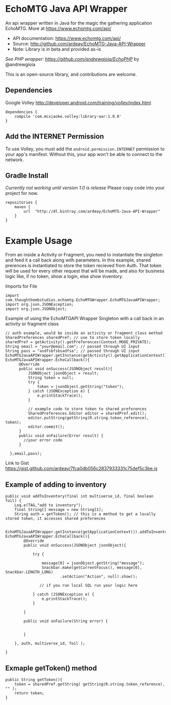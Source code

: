 # EchoMTG Java API Wrapper
An api wrapper written in Java for the magic the gathering application EchoMTG. More at https://www.echomtg.com/api/
 * API documentation: https://www.echomtg.com/api/
 * Source: http://github.com/ardeay/EchoMTG-Java-API-Wrapper
 * Note: Library is in beta and provided as-is

_See PHP wrapper: https://github.com/andrewgioia/EchoPHP_ by @andrewgioia


This is an open-source library, and contributions are welcome.

## Dependencies

Google Volley http://developer.android.com/training/volley/index.html

    dependencies {
        compile 'com.mcxiaoke.volley:library-aar:1.0.0'
    }

## Add the INTERNET Permission
To use Volley, you must add the `android.permission.INTERNET` permission to your app's manifest. Without this, your app won't be able to connect to the network.

## Gradle Install
*Currently not working until version 1.0 is release* Please copy code into your project for now.

    repositories {
        maven {
            url  "http://dl.bintray.com/ardeay/EchoMTG-Java-API-Wrapper" 
        }
    }



# Example Usage
From an inside a Activity or Fragment, you need to instantiate the singleton and feed it a call back along with parameters. In this example, shared prerences is instantiated to store the token recieved from Auth. That token will be used for every other request that will be made, and also for business logic like, if no token, show a login, else show inventory.

Imports for File

    import com.thoughtbombstudios.echomtg.EchoMTGWrapper.EchoMTGJavaAPIWrapper;
    import org.json.JSONException;
    import org.json.JSONObject;
    
Example of using the EchoMTGAPI Wrapper Singleton with a call back in an activity or fragment class

    // auth example, would be inside an activity or fragment class method
    SharedPreferences sharedPref; // use to store token locally
    sharedPref = getActivity().getPreferences(Context.MODE_PRIVATE); 
    String email = "your@email.com"; // passed through UI input
    String pass = "asdfsbfsbsadfsa"; // passed through UI input 
    EchoMTGJavaAPIWrapper.getInstance(getActivity().getApplicationContext()).authRequest(new EchoMTGJavaAPIWrapper.EchoCallback(){
          @Override
          public void onSuccess(JSONObject result){
              JSONObject jsonObject = result;
              String token = null;
              try {
                  token = jsonObject.getString("token");
              } catch (JSONException e) {
                  e.printStackTrace();
              }
              
              // example code to store token to shared preferences
              SharedPreferences.Editor editor = sharedPref.edit();
              editor.putString(getString(R.string.token_reference), token);
              editor.commit();
          }
          public void onFailure(Error result) {
            //your error code
          }
          
      },email,pass);
    
Link to Gist https://gist.github.com/ardeay/7fca0db056c2837933331c75def5c3be.js

## Example of adding to inventory

    public void addToInventory(final int multiverse_id, final boolean foil) {
        Log.e(TAG,"add to inventory");
        final String[] message = new String[1];
        String auth = getToken(); // this is a method to get a locally stored token, it accesses shared preferences

        EchoMTGJavaAPIWrapper.getInstance(getApplicationContext()).addToInventory(new EchoMTGJavaAPIWrapper.EchoCallback(){
            @Override
            public void onSuccess(JSONObject jsonObject){

                try {

                    message[0] = jsonObject.getString("message");
                    Snackbar.make(getCurrentFocus(), message[0], Snackbar.LENGTH_LONG)
                            .setAction("Action", null).show();

                   // if you run local SQL run your logic here

                } catch (JSONException e) {
                    e.printStackTrace();
                }

            }

            public void onFailure(String error) {


            }

        }, auth, multiverse_id, foil );

    }


## Exmaple getToken() method

    public String getToken(){
        token = sharedPref.getString( getString(R.string.token_reference), "" );
        return token;
    }
